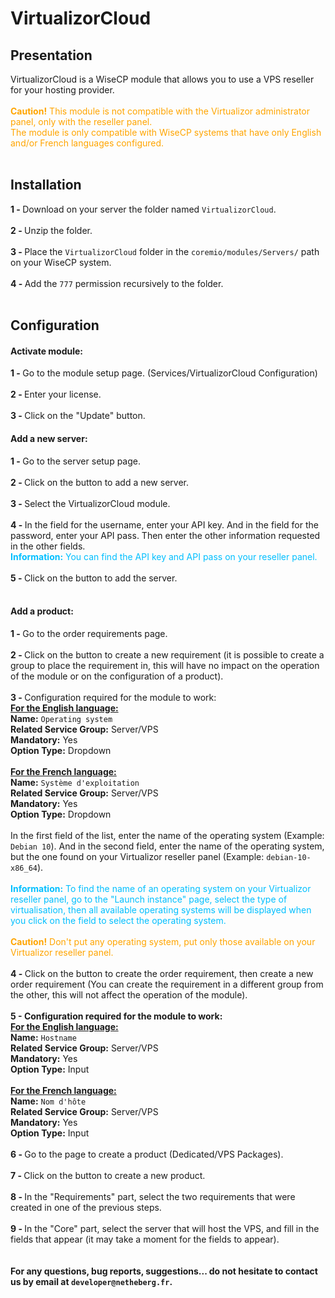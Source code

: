 <h1>VirtualizorCloud</h1>
<h2>Presentation</h2>
VirtualizorCloud is a WiseCP module that allows you to use a VPS reseller for your hosting provider.
<br />
<br />
<font color="orange"><b>Caution!</b> This module is not compatible with the Virtualizor administrator panel, only with the reseller panel.
<br />
The module is only compatible with WiseCP systems that have only English and/or French languages configured.</font>
<br />
<br />
<h2>Installation</h2>
<b>1 - </b>Download on your server the folder named <code>VirtualizorCloud</code>.
<br />
<br />
<b>2 - </b>Unzip the folder.
<br />
<br />
<b>3 - </b>Place the <code>VirtualizorCloud</code> folder in the <code>coremio/modules/Servers/</code> path on your WiseCP system.
<br />
<br />
<b>4 - </b>Add the <code>777</code> permission recursively to the folder.
<br />
<br />
<h2>Configuration</h2>
<h4>Activate module:</h4>
<b>1 - </b>Go to the module setup page. (Services/VirtualizorCloud Configuration)
<br />
<br />
<b>2 - </b>Enter your license.
<br />
<br />
<b>3 - </b>Click on the "Update" button.
<h4>Add a new server:</h4>
<b>1 - </b>Go to the server setup page.
<br />
<br />
<b>2 - </b>Click on the button to add a new server.
<br />
<br />
<b>3 - </b>Select the VirtualizorCloud module.
<br />
<br />
<b>4 - </b>In the field for the username, enter your API key. And in the field for the password, enter your API pass. Then enter the other information requested in the other fields.
<br />
<font color="#00bfff"><b>Information:</b> You can find the API key and API pass on your reseller panel.</font>
<br />
<br />
<b>5 - </b>Click on the button to add the server.
<br />
<br />
<h4>Add a product:</h4>
<b>1 - </b>Go to the order requirements page.
<br />
<br />
<b>2 - </b>Click on the button to create a new requirement (it is possible to create a group to place the requirement in, this will have no impact on the operation of the module or on the configuration of a product).
<br />
<br />
<b>3 - </b>Configuration required for the module to work:
<br />
<b><u>For the English language:</u></b>
<br />
<b>Name:</b> <code>Operating system</code>
<br />
<b>Related Service Group:</b> Server/VPS
<br />
<b>Mandatory:</b> Yes
<br />
<b>Option Type:</b> Dropdown
<br />
<br />
<b><u>For the French language:</u></b>
<br />
<b>Name:</b> <code>Système d'exploitation</code>
<br />
<b>Related Service Group:</b> Server/VPS
<br />
<b>Mandatory:</b> Yes
<br />
<b>Option Type:</b> Dropdown
<br />
<br />
In the first field of the list, enter the name of the operating system (Example: <code>Debian 10</code>). And in the second field, enter the name of the operating system, but the one found on your Virtualizor reseller panel (Example: <code>debian-10-x86_64</code>).
<br />
<br />
<font color="#00bfff"><b>Information:</b> To find the name of an operating system on your Virtualizor reseller panel, go to the "Launch instance" page, select the type of virtualisation, then all available operating systems will be displayed when you click on the field to select the operating system.</font>
<br />
<br />
<font color="orange"><b>Caution!</b> Don't put any operating system, put only those available on your Virtualizor reseller panel.</font>
<br />
<br />
<b>4 - </b>Click on the button to create the order requirement, then create a new order requirement (You can create the requirement in a different group from the other, this will not affect the operation of the module).
<br />
<br />
<b>5 - Configuration required for the module to work:</b>
<br />
<b><u>For the English language:</u></b>
<br />
<b>Name:</b> <code>Hostname</code>
<br />
<b>Related Service Group:</b> Server/VPS
<br />
<b>Mandatory:</b> Yes
<br />
<b>Option Type:</b> Input
<br />
<br />
<b><u>For the French language:</u></b>
<br />
<b>Name:</b> <code>Nom d'hôte</code>
<br />
<b>Related Service Group:</b> Server/VPS
<br />
<b>Mandatory:</b> Yes
<br />
<b>Option Type:</b> Input
<br />
<br />
<b>6 - </b>Go to the page to create a product (Dedicated/VPS Packages).
<br />
<br />
<b>7 - </b>Click on the button to create a new product.
<br />
<br />
<b>8 - </b>In the "Requirements" part, select the two requirements that were created in one of the previous steps.
<br />
<br />
<b>9 - </b>In the "Core" part, select the server that will host the VPS, and fill in the fields that appear (it may take a moment for the fields to appear).
<br />
<br />
<br />
<b>For any questions, bug reports, suggestions... do not hesitate to contact us by email at <code>developer@netheberg.fr</code>.</b>
